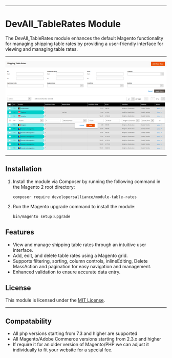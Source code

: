 
---

# DevAll_TableRates Module


The DevAll_TableRates module enhances the default Magento functionality for managing shipping table rates by providing a user-friendly interface for viewing and managing table rates.

---

![Grid Preview](docs/images/grid-preview.png)

---


## Installation

1. Install the module via Composer by running the following command in the Magento 2 root directory:

   ```
   composer require developersalliance/module-table-rates
   ```

2. Run the Magento upgrade command to install the module:

   ```
   bin/magento setup:upgrade
   ```

## Features

- View and manage shipping table rates through an intuitive user interface.
- Add, edit, and delete table rates using a Magento grid.
- Supports filtering, sorting, column controls, inlineEditing, Delete MassAction and pagination for easy navigation and management.
- Enhanced validation to ensure accurate data entry.


## License

This module is licensed under the [MIT License](LICENSE.txt).

---

## Compatability

- All php versions starting from 7.3 and higher are supported
- All Magento/Adobe Commerce versions starting from 2.3.x and higher
- If require it for an older version of Magento/PHP we can adjust it individually to fit your website for a special fee.


